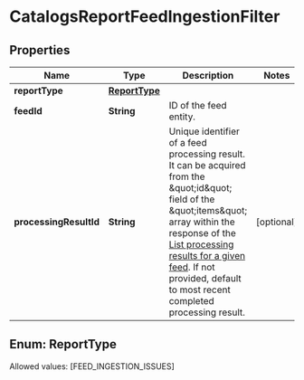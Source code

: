

# CatalogsReportFeedIngestionFilter


## Properties

Name | Type | Description | Notes
------------ | ------------- | ------------- | -------------
**reportType** | [**ReportType**](#ReportType) |  | 
**feedId** | **String** | ID of the feed entity. | 
**processingResultId** | **String** | Unique identifier of a feed processing result. It can be acquired from the \&quot;id\&quot; field of the \&quot;items\&quot; array within the response of the [List processing results for a given feed](/docs/api/v5/#operation/feed_processing_results/list). If not provided, default to most recent completed processing result. |  [optional]


## Enum: ReportType
Allowed values: [FEED_INGESTION_ISSUES]




